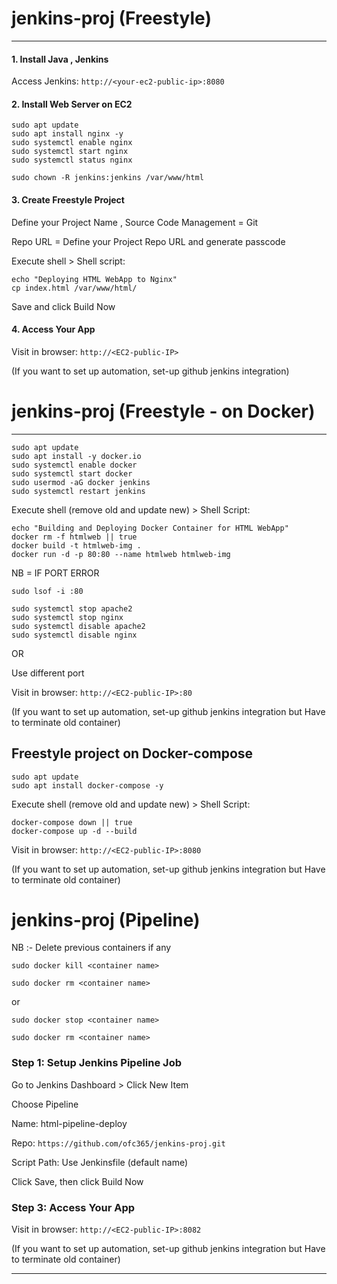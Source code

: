 # jenkins-proj (Freestyle)
---------------------------------


#### 1. Install Java , Jenkins


Access Jenkins: `http://<your-ec2-public-ip>:8080`


#### 2. Install Web Server on EC2

```
sudo apt update
sudo apt install nginx -y
sudo systemctl enable nginx
sudo systemctl start nginx
sudo systemctl status nginx
```

```
sudo chown -R jenkins:jenkins /var/www/html
```

#### 3. Create Freestyle Project


Define your Project Name , Source Code Management = Git

Repo URL = Define your Project Repo URL and generate passcode

Execute shell > Shell script:

```
echo "Deploying HTML WebApp to Nginx"
cp index.html /var/www/html/
```

Save and click Build Now

#### 4. Access Your App

Visit in browser: `http://<EC2-public-IP>`


(If you want to set up automation, set-up github jenkins integration)




# jenkins-proj (Freestyle - on Docker)
------------------------------------------------


```
sudo apt update
sudo apt install -y docker.io
sudo systemctl enable docker
sudo systemctl start docker
sudo usermod -aG docker jenkins
sudo systemctl restart jenkins
```


Execute shell (remove old and update new) > Shell Script:

```
echo "Building and Deploying Docker Container for HTML WebApp"
docker rm -f htmlweb || true
docker build -t htmlweb-img .
docker run -d -p 80:80 --name htmlweb htmlweb-img
```

NB = IF PORT ERROR

`sudo lsof -i :80`

```
sudo systemctl stop apache2
sudo systemctl stop nginx 
sudo systemctl disable apache2
sudo systemctl disable nginx
```

OR

Use different port


Visit in browser: `http://<EC2-public-IP>:80`

(If you want to set up automation, set-up github jenkins integration but Have to terminate old container)





## Freestyle project on Docker-compose


```
sudo apt update
sudo apt install docker-compose -y
```

Execute shell (remove old and update new) > Shell Script:

```
docker-compose down || true
docker-compose up -d --build
```


Visit in browser: `http://<EC2-public-IP>:8080`

(If you want to set up automation, set-up github jenkins integration but Have to terminate old container)




# jenkins-proj (Pipeline)

NB :- Delete previous containers if any

`sudo docker kill <container name>`

`sudo docker rm <container name>`

or

`sudo docker stop <container name>`

`sudo docker rm <container name>`


### Step 1: Setup Jenkins Pipeline Job

Go to Jenkins Dashboard > Click New Item

Choose Pipeline

Name: html-pipeline-deploy

Repo: `https://github.com/ofc365/jenkins-proj.git`

Script Path: Use Jenkinsfile (default name)

Click Save, then click Build Now

### Step 3: Access Your App

Visit in browser: `http://<EC2-public-IP>:8082`

(If you want to set up automation, set-up github jenkins integration but Have to terminate old container)

-----------------------------------------------------------



